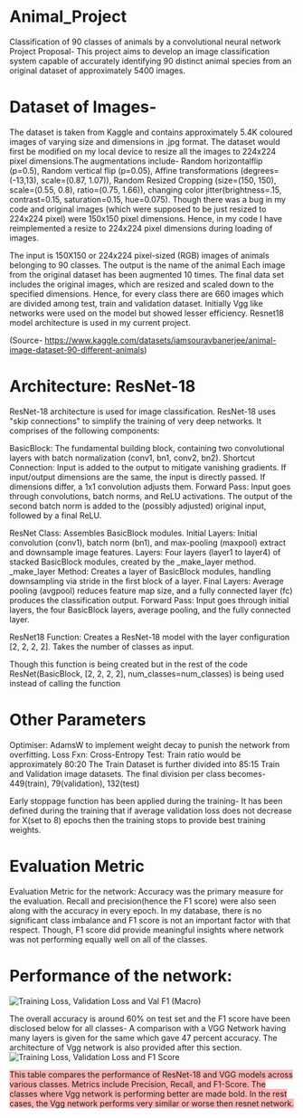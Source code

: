 # Animal_Project
Classification of 90 classes of animals by a convolutional neural network 
Project Proposal-
This project aims to develop an image classification system capable of accurately identifying 90 distinct animal species from an original dataset of approximately 5400 images. 

# Dataset of Images-  
The dataset is taken from Kaggle and contains approximately 5.4K coloured images of varying size and dimensions in .jpg format. The dataset would first be modified on my local device to resize all the images to 224x224 pixel dimensions.The augmentations include- Random horizontalflip (p=0.5), Random vertical flip (p=0.05), Affine transformations (degrees=(-13,13), scale=(0.87, 1.07)), Random Resized Cropping (size=(150, 150), scale=(0.55, 0.8), ratio=(0.75, 1.66)), changing color jitter(brightness=.15, contrast=0.15, saturation=0.15, hue=0.075). Though there was a bug in my code and original images (which were supposed to be just resized to 224x224 pixel) were 150x150 pixel dimensions. Hence, in my code I have reimplemented a resize to 224x224 pixel dimensions during loading of images.

The input is 150X150 or 224x224 pixel-sized (RGB) images of animals belonging to 90 classes. The output is the name of the animal
Each image from the original dataset has been augmented 10 times. The final data set includes the original images, which are resized and scaled down to the specified dimensions. Hence, for every class there are 660 images which are divided among test, train and validation dataset.
Initially Vgg like networks were used on the model but showed lesser efficiency. Resnet18 model architecture is used in my current project.

(Source- https://www.kaggle.com/datasets/iamsouravbanerjee/animal-image-dataset-90-different-animals)

# Architecture: ResNet-18

ResNet-18 architecture is used for image classification. ResNet-18 uses "skip connections" to simplify the training of very deep networks.
It comprises of the following components:

BasicBlock:
The fundamental building block, containing two convolutional layers with batch normalization (conv1, bn1, conv2, bn2).
Shortcut Connection: Input is added to the output to mitigate vanishing gradients.
If input/output dimensions are the same, the input is directly passed.
If dimensions differ, a 1x1 convolution adjusts them.
Forward Pass: Input goes through convolutions, batch norms, and ReLU activations. The output of the second batch norm is added to the (possibly adjusted) original input, followed by a final ReLU.

ResNet Class:
Assembles BasicBlock modules.
Initial Layers: Initial convolution (conv1), batch norm (bn1), and max-pooling (maxpool) extract and downsample image features.
Layers: Four layers (layer1 to layer4) of stacked BasicBlock modules, created by the _make_layer method.
_make_layer Method: Creates a layer of BasicBlock modules, handling downsampling via stride in the first block of a layer.
Final Layers: Average pooling (avgpool) reduces feature map size, and a fully connected layer (fc) produces the classification output.
Forward Pass: Input goes through initial layers, the four BasicBlock layers, average pooling, and the fully connected layer.

ResNet18 Function:
Creates a ResNet-18 model with the layer configuration [2, 2, 2, 2].
Takes the number of classes as input.

Though this function is being created but in the rest of the code ResNet(BasicBlock, [2, 2, 2, 2], num_classes=num_classes) is being used instead of calling the function

# Other Parameters
Optimiser: AdamsW to implement weight decay to punish the network from overfitting. 
Loss Fxn: Cross-Entropy
Test: Train ratio would be approximately 80:20 
The Train Dataset is further divided into 85:15 Train and Validation image datasets. 
The final division per class becomes- 449(train), 79(validation), 132(test)

Early stoppage function has been applied during the training- 
It has been defined during the training that if average validation loss does not decrease for X(set to 8) epochs then the training stops to provide best training weights. 
# Evaluation Metric
Evaluation Metric for the network: Accuracy was the primary measure for the evaluation. Recall and precision(hence the F1 score) were also seen along with the accuracy in every epoch. In my database, there is no significant class imbalance and F1 score is not an important factor with that respect. Though, F1 score did provide meaningful insights where network was not performing equally well on all of the classes. 

# Performance of the network: 

![Training Loss, Validation Loss and Val F1 (Macro)](https://github.com/user-attachments/assets/177d0302-524f-495e-a31c-ea7bef411dbb)

The overall accuracy is around 60% on test set and the F1 score have been disclosed below for all classes-
A comparison with a VGG Network having many layers is given for the same which gave 47 percent accuracy. The architecture of Vgg network is also provided after this section. 
![Training Loss, Validation Loss and F1 Score](https://github.com/user-attachments/assets/f5a60929-7f33-4064-9aa8-da6b57ac94c7)

<span style="background-color: #ffb3b3;">This table compares the performance of ResNet-18 and VGG models across various classes.  Metrics include Precision, Recall, and F1-Score. The classes where Vgg network is performing better are made bold. In the rest cases, the Vgg network performs very similar or worse then resnet network.


